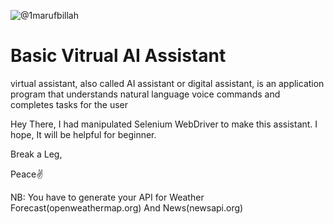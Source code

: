 ![@1marufbillah](https://user-images.githubusercontent.com/75558710/157602837-cb0c77c5-60d6-4d6c-b5e6-1fbc85dd0860.jpg)

# Basic Vitrual AI Assistant
 virtual assistant, also called AI assistant or digital assistant, is an application program that understands natural language voice commands and completes tasks for the user

Hey There, I had manipulated Selenium WebDriver to make this assistant.
I hope, It will be helpful for beginner.

Break a Leg,

Peace✌

NB: You have to generate your API for Weather Forecast(openweathermap.org) And News(newsapi.org)
